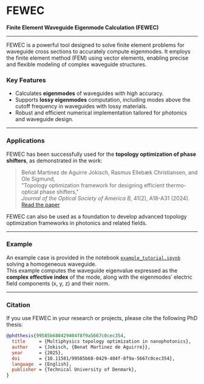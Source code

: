 # FEWEC

**Finite Element Waveguide Eigenmode Calculation (FEWEC)**

---

FEWEC is a powerful tool designed to solve finite element problems for waveguide cross sections to accurately compute eigenmodes. It employs the finite element method (FEM) using vector elements, enabling precise and flexible modeling of complex waveguide structures.

### Key Features

- Calculates **eigenmodes** of waveguides with high accuracy.
- Supports **lossy eigenmodes** computation, including modes above the cutoff frequency in waveguides with lossy materials.
- Robust and efficient numerical implementation tailored for photonics and waveguide design.

---

### Applications

FEWEC has been successfully used for the **topology optimization of phase shifters**, as demonstrated in the work:

> Beñat Martinez de Aguirre Jokisch, Rasmus Ellebæk Christiansen, and Ole Sigmund,  
> "Topology optimization framework for designing efficient thermo-optical phase shifters,"  
> *Journal of the Optical Society of America B*, 41(2), A18-A31 (2024).  
> [Read the paper](https://doi.org/10.1364/JOSAB.499979)

FEWEC can also be used as a foundation to develop advanced topology optimization frameworks in photonics and related fields.

---

### Example

An example case is provided in the notebook [`example_tutorial.ipynb`](./example_tutorial.ipynb) solving a homogeneous waveguide.  
This example computes the waveguide eigenvalue expressed as the **complex effective index** of the mode, along with the eigenmodes’ electric field components (x, y, z) and their norm.

---

### Citation

If you use FEWEC in your research or projects, please cite the following PhD thesis:

```bibtex
@phdthesis{99585b680429404f8f9a5667c0cec354,
  title     = {Multiphysics topology optimization in nanophotonics},
  author    = {Jokisch, {Benat Martinez de Aguirre}},
  year      = {2025},
  doi       = {10.11581/99585b68-0429-404f-8f9a-5667c0cec354},
  language  = {English},
  publisher = {Technical University of Denmark},
}
